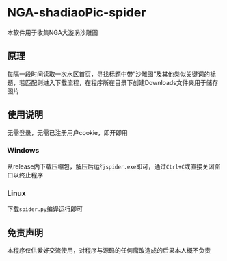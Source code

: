 # NGA-shadiaoPic-spider
本软件用于收集NGA大漩涡沙雕图

## 原理
每隔一段时间读取一次水区首页，寻找标题中带“沙雕图”及其他类似关键词的标题，若匹配则进入下载流程，在程序所在目录下创建Downloads文件夹用于储存图片

## 使用说明
无需登录，无需已注册用户cookie，即开即用

### Windows
从release内下载压缩包，解压后运行`spider.exe`即可，通过`Ctrl+C`或直接关闭窗口以终止程序

### Linux
下载`spider.py`编译运行即可

## 免责声明
本程序仅供爱好交流使用，对程序与源码的任何魔改造成的后果本人概不负责
